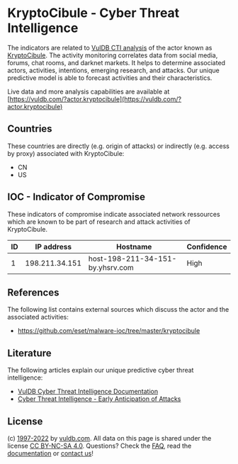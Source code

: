 # KryptoCibule - Cyber Threat Intelligence

The indicators are related to [VulDB CTI analysis](https://vuldb.com/?kb.cti) of the actor known as [KryptoCibule](https://vuldb.com/?actor.kryptocibule). The activity monitoring correlates data from social media, forums, chat rooms, and darknet markets. It helps to determine associated actors, activities, intentions, emerging research, and attacks. Our unique predictive model is able to forecast activities and their characteristics.

Live data and more analysis capabilities are available at [https://vuldb.com/?actor.kryptocibule](https://vuldb.com/?actor.kryptocibule)

## Countries

These countries are directly (e.g. origin of attacks) or indirectly (e.g. access by proxy) associated with KryptoCibule:

* CN
* US

## IOC - Indicator of Compromise

These indicators of compromise indicate associated network ressources which are known to be part of research and attack activities of KryptoCibule.

ID | IP address | Hostname | Confidence
-- | ---------- | -------- | ----------
1 | 198.211.34.151 | host-198-211-34-151-by.yhsrv.com | High

## References

The following list contains external sources which discuss the actor and the associated activities:

* https://github.com/eset/malware-ioc/tree/master/kryptocibule

## Literature

The following articles explain our unique predictive cyber threat intelligence:

* [VulDB Cyber Threat Intelligence Documentation](https://vuldb.com/?kb.cti)
* [Cyber Threat Intelligence - Early Anticipation of Attacks](https://www.scip.ch/en/?labs.20201022)

## License

(c) [1997-2022](https://vuldb.com/?kb.changelog) by [vuldb.com](https://vuldb.com/?kb.about). All data on this page is shared under the license [CC BY-NC-SA 4.0](https://creativecommons.org/licenses/by-nc-sa/4.0/). Questions? Check the [FAQ](https://vuldb.com/?kb.faq), read the [documentation](https://vuldb.com/?kb) or [contact us](https://vuldb.com/?contact)!
